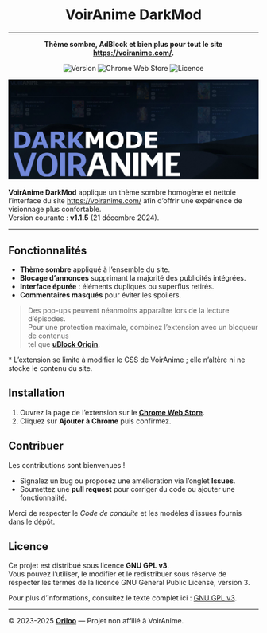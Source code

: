 <div align="center">

# VoirAnime DarkMod

---

**Thème sombre, AdBlock et bien plus pour tout le site <https://voiranime.com/>.**

![Version](https://img.shields.io/badge/version-1.1.5-blue)
![Chrome Web Store](https://img.shields.io/chrome-web-store/v/dckaidelfhmapnkeejdihjbdbafckelh)
![Licence](https://img.shields.io/badge/licence-GPLv3-orange)

</div>

<p align="center">
  <img src="img/ImagePromotionnelle.png" alt="Aperçu de VoirAnime DarkMod">
</p>

**VoirAnime DarkMod** applique un thème sombre homogène et nettoie l’interface du site <https://voiranime.com/> afin d’offrir une expérience de visionnage plus confortable.  
Version courante : **v1.1.5** (21 décembre 2024).

---

## Fonctionnalités
- **Thème sombre** appliqué à l’ensemble du site.
- **Blocage d’annonces** supprimant la majorité des publicités intégrées.
- **Interface épurée** : éléments dupliqués ou superflus retirés.
- **Commentaires masqués** pour éviter les spoilers.

> Des pop-ups peuvent néanmoins apparaître lors de la lecture d’épisodes.  
> Pour une protection maximale, combinez l’extension avec un bloqueur de contenus  
> tel que **[uBlock Origin](https://chromewebstore.google.com/detail/ublock-origin/cjpalhdlnbpafiamejdnhcphjbkeiagm)**.

\* L’extension se limite à modifier le CSS de VoirAnime ; elle n’altère ni ne stocke le contenu du site.

## Installation
1. Ouvrez la page de l’extension sur le **[Chrome Web Store](https://chromewebstore.google.com/detail/dckaidelfhmapnkeejdihjbdbafckelh)**.
2. Cliquez sur **Ajouter à Chrome** puis confirmez.

## Contribuer
Les contributions sont bienvenues !
- Signalez un bug ou proposez une amélioration via l’onglet **Issues**.
- Soumettez une **pull request** pour corriger du code ou ajouter une fonctionnalité.

Merci de respecter le *Code de conduite* et les modèles d’issues fournis dans le dépôt.

## Licence
Ce projet est distribué sous licence **GNU GPL v3**.  
Vous pouvez l’utiliser, le modifier et le redistribuer sous réserve de respecter les termes de la licence GNU General Public License, version 3.

Pour plus d’informations, consultez le texte complet ici : [GNU GPL v3](https://www.gnu.org/licenses/gpl-3.0.html).

---

© 2023-2025 **[Oriloo](https://github.com/Oriloo)** — Projet non affilié à VoirAnime.
